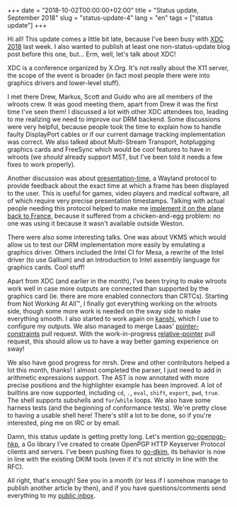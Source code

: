 +++
date = "2018-10-02T00:00:00+02:00"
title = "Status update, September 2018"
slug = "status-update-4"
lang = "en"
tags = ["status update"]
+++

Hi all! This update comes a little bit late, because I've been busy with
[XDC 2018][xdc2018] last week. I also wanted to publish at least one
non-status-update blog post before this one, but… Erm, well, let's talk about
XDC!

XDC is a conference organized by X.Org. It's not really about the X11 server,
the scope of the event is broader (in fact most people there were into graphics
drivers and lower-level stuff).

I met there Drew, Markus, Scott and Guido who are all members of the wlroots
crew. It was good meeting them, apart from Drew it was the first time I've
seen them! I discussed a lot with other XDC attendees too, leading to me
realizing we need to improve our DRM backend. Some discussions were very
helpful, because people took the time to explain how to handle faulty
DisplayPort cables or if our current damage tracking implementation was correct.
We also talked about Multi-Stream Transport, hotplugging graphics cards and
FreeSync which would be cool features to have in wlroots (we _should_ already
support MST, but I've been told it needs a few fixes to work properly).

Another discussion was about [presentation-time], a Wayland protocol to provide
feedback about the exact time at which a frame has been displayed to the user.
This is useful for games, video players and medical software, all of which
require very precise presentation timestamps. Talking with actual people
needing this protocol helped to make me [implement it on the plane back to
France][wlroots-presentation-time], because it suffered from a chicken-and-egg
problem: no one was using it because it wasn't available outside Weston.

There were also some interesting talks. One was about VKMS which would allow us
to test our DRM implementation more easily by emulating a graphics driver.
Others included the Intel CI for Mesa, a rewrite of the Intel driver (to use
Gallium) and an introduction to Intel assembly language for graphics cards. Cool
stuff!

Apart from XDC (and earlier in the month), I've been trying to make wlroots work
well in case more outputs are connected than supported by the graphics card (ie.
there are more enabled connectors than CRTCs). Starting from Not Working At
All™, I finally got everything working on the wlroots side, though some more
work is needed on the sway side to make everything smooth. I also started to
work again on [kanshi], which I use to configure my outputs. We also managed to
merge Laaas' [pointer-constraints][wlroots-pointer-constraints] pull request.
With the work-in-progress [relative-pointer][wlroots-relative-pointer] pull
request, this should allow us to have a way better gaming experience on sway!

We also have good progress for mrsh. Drew and other contributors helped a lot
this month, thanks! I almost completed the parser, I just need to add in
arithmetic expressions support. The AST is now annotated with more precise
positions and the highlighter example has been improved. A lot of builtins are
now supported, including `cd`, `.`, `eval`, `shift`, `export`, `pwd`, `true`.
The shell supports subshells and `for`/`while` loops. We also have some harness
tests (and the beginning of conformance tests). We're pretty close to having a
usable shell here! There's still a lot to be done, so if you're interested, ping
me on IRC or by email.

Damn, this status update is getting pretty long. Let's mention [go-openpgp-hkp],
a Go library I've created to create OpenPGP HTTP Keyserver Protocol clients and
servers. I've been pushing fixes to [go-dkim], its behavior is now in line with
the existing DKIM tools (even if it's not strictly in line with the RFC).

All right, that's enough! See you in a month (or less if I somehow manage to
publish another article by then), and if you have questions/comments send
everything to my [public inbox][public-inbox].

[xdc2018]: https://xdc2018.x.org/
[presentation-time]: https://github.com/wayland-project/wayland-protocols/tree/master/stable/presentation-time
[wlroots-presentation-time]: https://github.com/swaywm/wlroots/pull/1272
[kanshi]: https://github.com/emersion/kanshi
[wlroots-pointer-constraints]: https://github.com/swaywm/wlroots/pull/852
[wlroots-relative-pointer]: https://github.com/swaywm/wlroots/pull/1274
[go-openpgp-hkp]: https://github.com/emersion/go-openpgp-hkp
[go-dkim]: https://github.com/emersion/go-dkim
[public-inbox]: https://lists.sr.ht/~emersion/public-inbox
